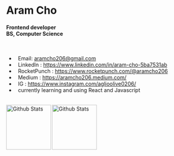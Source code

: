 # Aram Cho
#### Frontend developer <br> BS, Computer Science

<br>

* &nbsp; Email: aramcho206@gmail.com
* &nbsp; LinkedIn : https://www.linkedin.com/in/aram-cho-5ba7531ab
* &nbsp; RocketPunch : https://www.rocketpunch.com/@aramcho206
* &nbsp; Medium : https://aramcho206.medium.com/
* &nbsp; IG : https://www.instagram.com/aglioolive0206/
* &nbsp; currently learning and using React and Javascript

<br>

<div>
  <img height="120" align="left" alt="Github Stats" src="https://github-readme-stats.vercel.app/api?username=aramcho206">
</div>
<div>
  <img height="120" align="left" alt="Github Stats" src="https://github-readme-stats.vercel.app/api/top-langs/?username=aramcho206">
</div>


